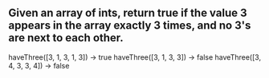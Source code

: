 
## Given an array of ints, return true if the value 3 appears in the array exactly 3 times, and no 3's are next to each other.


haveThree([3, 1, 3, 1, 3]) → true
haveThree([3, 1, 3, 3]) → false
haveThree([3, 4, 3, 3, 4]) → false
